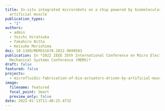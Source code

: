 ```yaml
---
title: In-situ integrated microrobots on a chip powered by biomolecular
  artificial muscle
publication_types:
  - "1"
authors:
  - admin
  - Yuichi Hiratsuka
  - Takahiro Nitta
  - Keisuke Morishima
doi: 10.1109/MEMS51670.2022.9699583
publication: In *2022 IEEE 35th International Conference on Micro Electro
  Mechanical Systems Conference (MEMS)*
draft: false
featured: false
projects:
  - microfluidic-fabrication-of-bio-actuators-driven-by-artificial-muscle
image:
  filename: featured
  focal_point: Smart
  preview_only: false
date: 2022-01-13T11:40:25.473Z
---
```

